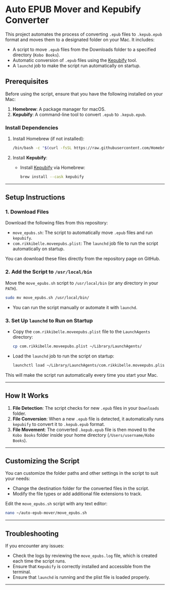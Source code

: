 # Auto EPUB Mover and Kepubify Converter

This project automates the process of converting `.epub` files to `.kepub.epub` format and moves them to a designated folder on your Mac. It includes:

- A script to move `.epub` files from the Downloads folder to a specified directory (`Kobo Books`).
- Automatic conversion of `.epub` files using the [Kepubify](https://github.com/DavidWinter/kePubify) tool.
- A `launchd` job to make the script run automatically on startup.

## Prerequisites

Before using the script, ensure that you have the following installed on your Mac:

1. **Homebrew**: A package manager for macOS.
2. **Kepubify**: A command-line tool to convert `.epub` to `.kepub.epub`.

### Install Dependencies

1. Install Homebrew (if not installed):
   ```bash
   /bin/bash -c "$(curl -fsSL https://raw.githubusercontent.com/Homebrew/install/HEAD/install.sh)"
   ```

2. Install **Kepubify**:
   - Install [Kepubify](https://github.com/DavidWinter/kePubify) via Homebrew:
     ```bash
     brew install --cask kepubify
     ```

---

## Setup Instructions

### 1. Download Files

Download the following files from this repository:

- `move_epubs.sh`: The script to automatically move `.epub` files and run `kepubify`.
- `com.rikkibelle.moveepubs.plist`: The `launchd` job file to run the script automatically on startup.

You can download these files directly from the repository page on GitHub.

### 2. Add the Script to `/usr/local/bin`

Move the `move_epubs.sh` script to `/usr/local/bin` (or any directory in your `PATH`).

```bash
sudo mv move_epubs.sh /usr/local/bin/
```

- You can run the script manually or automate it with `launchd`.

### 3. Set Up `launchd` to Run on Startup

- Copy the `com.rikkibelle.moveepubs.plist` file to the `LaunchAgents` directory:
  ```bash
  cp com.rikkibelle.moveepubs.plist ~/Library/LaunchAgents/
  ```

- Load the `launchd` job to run the script on startup:
  ```bash
  launchctl load ~/Library/LaunchAgents/com.rikkibelle.moveepubs.plist
  ```

This will make the script run automatically every time you start your Mac.

---

## How It Works

1. **File Detection**: The script checks for new `.epub` files in your `Downloads` folder.
2. **File Conversion**: When a new `.epub` file is detected, it automatically runs `kepubify` to convert it to `.kepub.epub` format.
3. **File Movement**: The converted `.kepub.epub` file is then moved to the `Kobo Books` folder inside your home directory (`/Users/username/Kobo Books`).

---

## Customizing the Script

You can customize the folder paths and other settings in the script to suit your needs:

- Change the destination folder for the converted files in the script.
- Modify the file types or add additional file extensions to track.

Edit the `move_epubs.sh` script with any text editor:

```bash
nano ~/auto-epub-mover/move_epubs.sh
```

---

## Troubleshooting

If you encounter any issues:

- Check the logs by reviewing the `move_epubs.log` file, which is created each time the script runs.
- Ensure that `Kepubify` is correctly installed and accessible from the terminal.
- Ensure that `launchd` is running and the plist file is loaded properly.

---
